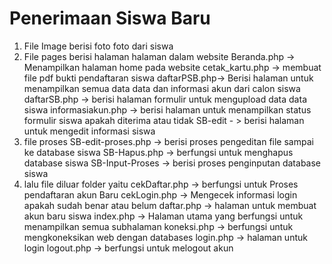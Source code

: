 # Penerimaan Siswa Baru 

1. File Image berisi foto foto dari siswa
2. File pages berisi halaman halaman dalam website
Beranda.php -> Menampilkan halaman home pada website
cetak_kartu.php -> membuat file pdf bukti pendaftaran siswa
daftarPSB.php-> Berisi halaman untuk menampilkan semua data data dan informasi akun dari calon siswa 
daftarSB.php -> berisi halaman formulir untuk mengupload data data siswa
informasiakun.php -> berisi halaman untuk menampilkan status formulir siswa apakah diterima atau tidak
SB-edit - > berisi halaman untuk mengedit informasi siswa
3. file proses 
SB-edit-proses.php -> berisi proses pengeditan file sampai ke database siswa
SB-Hapus.php -> berfungsi untuk menghapus database siswa
SB-Input-Proses -> berisi proses penginputan database siswa 
4. lalu file diluar folder yaitu 
cekDaftar.php -> berfungsi untuk Proses pendaftaran akun Baru
cekLogin.php -> Mengecek informasi login apakah sudah benar atau belum 
daftar.php -> halaman untuk membuat akun baru siswa
index.php -> Halaman utama yang berfungsi untuk menampilkan semua subhalaman 
koneksi.php -> berfungsi untuk mengkoneksikan web dengan databases
login.php -> halaman untuk login 
logout.php -> berfungsi untuk melogout akun 